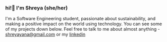 ### hi!👋 I'm Shreya (she/her)
I'm a Software Engineering student, passionate about sustainability, and making a positive impact on the world using technology. You can see some of my projects down below.
Feel free to talk to me about almost anything - shreyayana@gmail.com or my [linkedin](https://www.linkedin.com/in/shreya-patell/)
